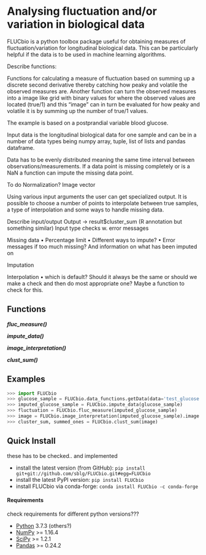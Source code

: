 
# Analysing fluctuation and/or variation in biological data

FLUCbio is a python toolbox package useful for obtaining measures of fluctuation/variation for longitudinal biological data. This can be particularly helpful if the data is to be used in machine learning algorithms. 

Describe functions:

Functions for calculating a measure of fluctuation based on summing up a discrete second derivative thereby catching how peaky and volatile the observed measures are. Another function can turn the observed measures into a image like grid with binary values for where the observed values are located (true/1) and this “image” can in turn be evaluated for how peaky and volatile it is by summing up the number of true/1 values. 


The example is based on a postprandial variable blood glucose.



Input data is the longitudinal biological data for one sample and can be in a number of data types being numpy array, tuple, list of lists and pandas dataframe.

Data has to be evenly distributed meaning the same time interval between observations/measurements. If a data point is missing completely or is a NaN a function can impute the missing data point.





To do
Normalization? Image vector

Using various input arguments the user can get specialized
output. It is possible to choose a number of points to
interpolate between true samples, a type of interpolation
and some ways to handle missing data. 

Describe input/output
Output  → result$cluster_sum  (R annotation but something similar)
Input type checks w. error messages

Missing data 
•	Percentage limit 
•	Different ways to impute?
•	Error messages if too much missing? And information on what has been imputed on

Imputation

Interpolation
•	which is default? Should it always be the same or should we make a check and then do most appropriate one? Maybe a function to check for this.

## Functions

***fluc_measure()***



***impute_data()***



***image_interpretation()***



***clust_sum()***


## Examples

```python
>>> import FLUCbio
>>> glucose_sample = FLUCbio.data_functions.getData(data='test_glucose').data
>>> imputed_glucose_sample = FLUCbio.impute_data(glucose_sample)
>>> fluctuation = FLUCbio.fluc_measure(imputed_glucose_sample)
>>> image = FLUCbio.image_interpretation(imputed_glucose_sample).image
>>> cluster_sum, summed_ones = FLUCbio.clust_sum(image)
```

## Quick Install
these has to be checked.. and implemented 
- install the latest version (from GitHub): `pip install git+git://github.com/sblg/FLUCbio.git#egg=FLUCbio`
- install the latest PyPI version: `pip install FLUCbio`
- install FLUCbio via conda-forge: `conda install FLUCbio -c conda-forge`

#### Requirements
check requirements for different python versions???
- [Python](https://www.python.org) 3.7.3 (others?)           
- [NumPy](http://www.numpy.org) >= 1.16.4
- [SciPy](https://www.scipy.org/scipylib/index.html) >= 1.2.1
- [Pandas](http://pandas.pydata.org) >= 0.24.2


